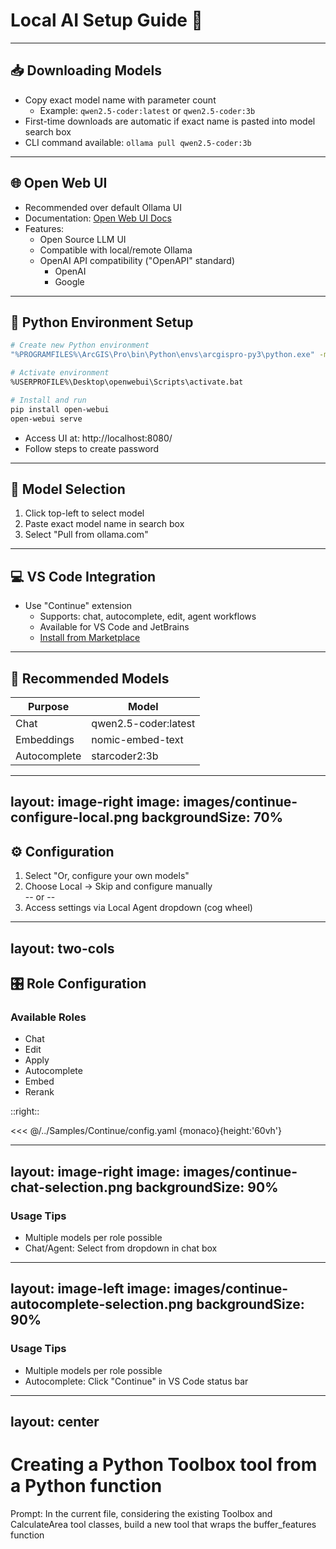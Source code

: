 # Local AI Setup Guide 🚀

---

## 📥 Downloading Models

- Copy exact model name with parameter count
  - Example: `qwen2.5-coder:latest` or `qwen2.5-coder:3b`
- First-time downloads are automatic if exact name is pasted into model search box
- CLI command available: `ollama pull qwen2.5-coder:3b`


---

## 🌐 Open Web UI

- Recommended over default Ollama UI
- Documentation: [Open Web UI Docs](https://docs.openwebui.com/)
- Features:
  - Open Source LLM UI
  - Compatible with local/remote Ollama
  - OpenAI API compatibility ("OpenAPI" standard)
    - OpenAI
    - Google


---

## 🐍 Python Environment Setup

```bash
# Create new Python environment
"%PROGRAMFILES%\ArcGIS\Pro\bin\Python\envs\arcgispro-py3\python.exe" -m venv %USERPROFILE%\Desktop\openwebui

# Activate environment
%USERPROFILE%\Desktop\openwebui\Scripts\activate.bat

# Install and run
pip install open-webui
open-webui serve
```

- Access UI at: http://localhost:8080/
- Follow steps to create password

---

## 🎯 Model Selection

1. Click top-left to select model
2. Paste exact model name in search box
3. Select "Pull from ollama.com"

---

## 💻 VS Code Integration

- Use "Continue" extension
  - Supports: chat, autocomplete, edit, agent workflows
  - Available for VS Code and JetBrains
  - [Install from Marketplace](https://marketplace.visualstudio.com/items?itemName=Continue.continue)

---

## 🤖 Recommended Models

| Purpose | Model |
|---------|-------|
| Chat | qwen2.5-coder:latest |
| Embeddings | nomic-embed-text |
| Autocomplete | starcoder2:3b |

---
layout: image-right
image: images/continue-configure-local.png
backgroundSize: 70%
---

## ⚙️ Configuration

1. Select "Or, configure your own models"
2. Choose Local -> Skip and configure manually\
-- or --
3. Access settings via Local Agent dropdown (cog wheel)

---
layout: two-cols
---

## 🎛️ Role Configuration

### Available Roles
- Chat
- Edit
- Apply
- Autocomplete
- Embed
- Rerank

::right::

<<< @/../Samples/Continue/config.yaml  {monaco}{height:'60vh'}

---
layout: image-right
image: images/continue-chat-selection.png
backgroundSize: 90%
---

### Usage Tips
- Multiple models per role possible
- Chat/Agent: Select from dropdown in chat box

---
layout: image-left
image: images/continue-autocomplete-selection.png
backgroundSize: 90%
---

### Usage Tips
- Multiple models per role possible
- Autocomplete: Click "Continue" in VS Code status bar

---
layout: center
---
# Creating a Python Toolbox tool from a Python function

Prompt: In the current file, considering the existing Toolbox and CalculateArea tool classes, build a new tool that wraps the buffer_features function
